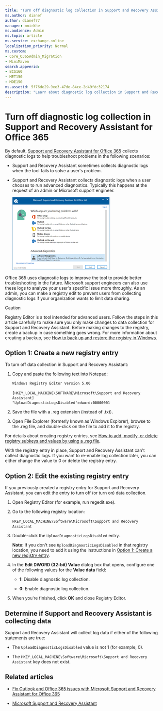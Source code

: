 ```yaml
---
title: "Turn off diagnostic log collection in Support and Recovery Assistant for Office 365"
ms.author: dianef
author: dianef77
manager: mnirkhe
ms.audience: Admin
ms.topic: article
ms.service: exchange-online
localization_priority: Normal
ms.custom:
- Core_O365Admin_Migration
- MiniMaven
search.appverid:
- BCS160
- MET150
- MOE150
ms.assetid: 5f76de29-9ee3-47de-84ce-2d49fdc32174
description: "Learn about diagnostic log collection in Support and Recovery Assistant for Office 365. "
---
```


# Turn off diagnostic log collection in Support and Recovery Assistant for Office 365

By default, [Support and Recovery Assistant for Office 365](https://diagnostics.office.com) collects diagnostic logs to help troubleshoot problems in the following scenarios:

- Support and Recovery Assistant sometimes collects diagnostic logs when the tool fails to solve a user's problem.

- Support and Recovery Assistant collects diagnostic logs when a user chooses to run advanced diagnostics. Typically this happens at the request of an admin or Microsoft support engineer.

   ![Screenshot of Support and Recovery Assistant scenario selection screen with Advanced diagnostics selected.](../../media/daa5ca72-85b3-42c5-8837-18e246e3b7c6.png)

Office 365 uses diagnostic logs to improve the tool to provide better troubleshooting in the future. Microsoft support engineers can also use these logs to analyze your user's specific issue more throughly. As an admin, you can make a registry edit to prevent users from collecting diagnostic logs if your organization wants to limit data sharing.

> [!CAUTION]
> Registry Editor is a tool intended for advanced users. Follow the steps in this article carefully to make sure you only make changes to data collection for Support and Recovery Assistant. Before making changes to the registry, create a backup in case something goes wrong. For more information about creating a backup, see [How to back up and restore the registry in Windows](https://support.microsoft.com/kb/322756).

## Option 1: Create a new registry entry

To turn off data collection in Support and Recovery Assistant:

1. Copy and paste the following text into Notepad:

   ```
   Windows Registry Editor Version 5.00

   [HKEY_LOCAL_MACHINE\SOFTWARE\Microsoft\Support and Recovery Assistant]
   "UploadDiagnosticLogsDisabled"=dword:00000001
   ```

2. Save the file with a .reg extension (instead of .txt).

3. Open File Explorer (formerly known as Windows Explorer), browse to the .reg file, and double-click on the file to add it to the registry.

For details about creating registry entries, see [How to add, modify, or delete registry subkeys and values by using a .reg file](https://support.microsoft.com/help/310516/how-to-add-modify-or-delete-registry-subkeys-and-values-by-using-a-reg).

With the registry entry in place, Support and Recovery Assistant can't collect diagnostic logs. If you want to re-enable log collection later, you can either change the value to 0 or delete the registry entry.

## Option 2: Edit the existing registry entry

If you previously created a registry entry for Support and Recovery Assistant, you can edit the entry to turn off (or turn on) data collection.

1. Open Registry Editor (for example, run regedit.exe).

2. Go to the following registry location:

   `HKEY_LOCAL_MACHINE\Software\Microsoft\Support and Recovery Assistant`

3. Double-click the `UploadDiagnosticLogsDisabled` entry.

   **Note**: If you don't see `UploadDiagnosticLogsDisabled` in that registry location, you need to add it using the instructions in [Option 1: Create a new registry entry](#option-1-create-a-new-registry-entry).

4. In the **Edit DWORD (32-bit) Value** dialog box that opens, configure one of the following values for the **Value data** field:

   - **1**: Disable diagnostic log collection.

   - **0**: Enable diagnostic log collection.

5. When you're finished, click **OK** and close Registry Editor.

## Determine if Support and Recovery Assistant is collecting data

Support and Recovery Assistant will collect log data if either of the following statements are true:

- The `UploadDiagnosticLogsDisabled` value is not 1 (for example, 0).

- The `HKEY_LOCAL_MACHINE\Software\Microsoft\Support and Recovery Assistant` key does not exist.

## Related articles

- [Fix Outlook and Office 365 issues with Microsoft Support and Recovery Assistant for Office 365](fix-outlook-and-office-365-issues.md)

- [Microsoft Support and Recovery Assistant](https://diagnostics.outlook.com/)
